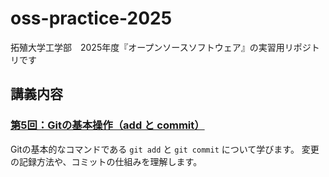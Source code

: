 # oss-practice-2025
拓殖大学工学部　2025年度『オープンソースソフトウェア』の実習用リポジトリです

## 講義内容

### [第5回：Gitの基本操作（add と commit）](./chap05/README.md)
Gitの基本的なコマンドである `git add` と `git commit` について学びます。
変更の記録方法や、コミットの仕組みを理解します。
